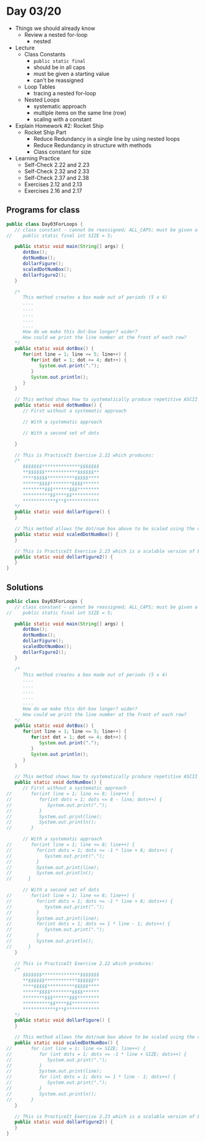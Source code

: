 # Day 03/20

+ Things we should already know
  + Review a nested for-loop  
    - nested
+ Lecture
  + Class Constants
    - `public static final`
    - should be in all caps
    - must be given a starting value
    - can't be reassigned
  + Loop Tables
    - tracing a nested for-loop
  + Nested Loops
    - systematic approach
    - multiple items on the same line (row)
    - scaling with a constant
+ Explain Homework #2: Rocket Ship
  - Rocket Ship Part
    - Reduce Redundancy in a single line by using nested loops
    - Reduce Redundancy in structure with methods
    - Class constant for size
+ Learning Practice
    - Self-Check 2.22 and 2.23
    - Self-Check 2.32 and 2.33
    - Self-Check 2.37 and 2.38
    - Exercises 2.12 and 2.13
    - Exercises 2.16 and 2.17

## Programs for class
```java
public class Day03ForLoops {
   // class constant - cannot be reassigned; ALL_CAPS; must be given a value at start
//    public static final int SIZE = 5;

   public static void main(String[] args) {
      dotBox();
      dotNumBox();
      dollarFigure();
      scaledDotNumBox();
      dollarFigure2();
   }

   /*
      This method creates a box made out of periods (5 x 4)
      ....
      ....
      ....
      ....
      ....
      How do we make this dot-box longer? wider?
      How could we print the line number at the front of each row?
   */
   public static void dotBox() {
      for(int line = 1; line <= 5; line++) {
         for(int dot = 1; dot <= 4; dot++) {
            System.out.print(".");
         }
         System.out.println();
      }
   }

   // This method shows how to systematically produce repetitive ASCII art
   public static void dotNumBox() {
      // First without a systematic approach

      // With a systematic approach

      // With a second set of dots

   }

   // This is PracticeIt Exercise 2.22 which produces:
   /*
      $$$$$$$**************$$$$$$$
      **$$$$$$************$$$$$$**
      ****$$$$$**********$$$$$****
      ******$$$$********$$$$******
      ********$$$******$$$********
      **********$$****$$**********
      ************$**$************
   */
   public static void dollarFigure() {
   }

   // This method allows the dot/num box above to be scaled using the class constant
   public static void scaledDotNumBox() {
   }

   // This is PracticeIt Exercise 2.23 which is a scalable version of Ex 2.22:
   public static void dollarFigure2() {
   }
}
```

## Solutions
```java
public class Day03ForLoops {
   // class constant - cannot be reassigned; ALL_CAPS; must be given a value at start
//    public static final int SIZE = 5;

   public static void main(String[] args) {
      dotBox();
      dotNumBox();
      dollarFigure();
      scaledDotNumBox();
      dollarFigure2();
   }

   /*
      This method creates a box made out of periods (5 x 4)
      ....
      ....
      ....
      ....
      ....
      How do we make this dot-box longer? wider?
      How could we print the line number at the front of each row?
   */
   public static void dotBox() {
      for(int line = 1; line <= 5; line++) {
         for(int dot = 1; dot <= 4; dot++) {
            System.out.print(".");
         }
         System.out.println();
      }
   }

   // This method shows how to systematically produce repetitive ASCII art
   public static void dotNumBox() {
      // First without a systematic approach
//       for(int line = 1; line <= 8; line++) {
//          for(int dots = 1; dots <= 8 - line; dots++) {
//             System.out.print(".");
//          }
//          System.out.print(line);
//          System.out.println();
//       }

      // With a systematic approach
//       for(int line = 1; line <= 8; line++) {
//         for(int dots = 1; dots <= -1 * line + 8; dots++) {
//            System.out.print(".");
//         }
//         System.out.print(line);
//         System.out.println();
//      }  

      // With a second set of dots
//       for(int line = 1; line <= 8; line++) {
//         for(int dots = 1; dots <= -1 * line + 8; dots++) {
//            System.out.print(".");
//         }
//         System.out.print(line);
//         for(int dots = 1; dots <= 1 * line - 1; dots++) {
//            System.out.print(".");
//         }
//         System.out.println();
//      }
   }

   // This is PracticeIt Exercise 2.22 which produces:
   /*
      $$$$$$$**************$$$$$$$
      **$$$$$$************$$$$$$**
      ****$$$$$**********$$$$$****
      ******$$$$********$$$$******
      ********$$$******$$$********
      **********$$****$$**********
      ************$**$************
   */
   public static void dollarFigure() {
   }

   // This method allows the dot/num box above to be scaled using the class constant
   public static void scaledDotNumBox() {
//       for (int line = 1; line <= SIZE; line++) {
//          for (int dots = 1; dots <= -1 * line + SIZE; dots++) {
//             System.out.print(".");
//          }
//          System.out.print(line);
//          for (int dots = 1; dots <= 1 * line - 1; dots++) {
//             System.out.print(".");
//          }
//          System.out.println();
//       }
   }

   // This is PracticeIt Exercise 2.23 which is a scalable version of Ex 2.22:
   public static void dollarFigure2() {
   }
}
```
